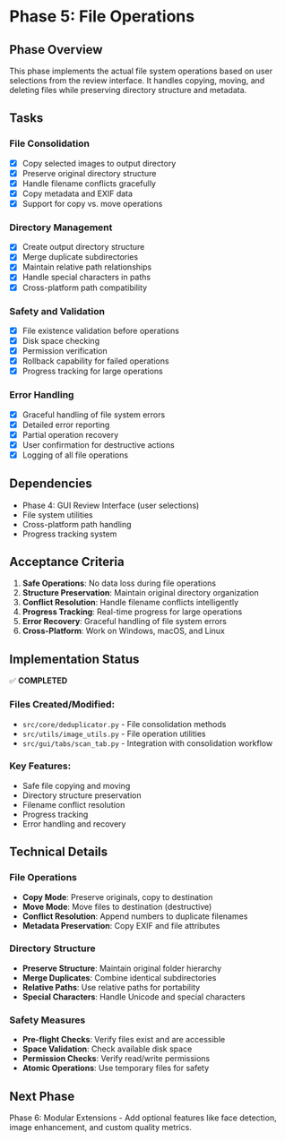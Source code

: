 # Phase 5: File Operations

## Phase Overview

This phase implements the actual file system operations based on user selections from the review interface. It handles copying, moving, and deleting files while preserving directory structure and metadata.

## Tasks

### File Consolidation
- [x] Copy selected images to output directory
- [x] Preserve original directory structure
- [x] Handle filename conflicts gracefully
- [x] Copy metadata and EXIF data
- [x] Support for copy vs. move operations

### Directory Management
- [x] Create output directory structure
- [x] Merge duplicate subdirectories
- [x] Maintain relative path relationships
- [x] Handle special characters in paths
- [x] Cross-platform path compatibility

### Safety and Validation
- [x] File existence validation before operations
- [x] Disk space checking
- [x] Permission verification
- [x] Rollback capability for failed operations
- [x] Progress tracking for large operations

### Error Handling
- [x] Graceful handling of file system errors
- [x] Detailed error reporting
- [x] Partial operation recovery
- [x] User confirmation for destructive actions
- [x] Logging of all file operations

## Dependencies

- Phase 4: GUI Review Interface (user selections)
- File system utilities
- Cross-platform path handling
- Progress tracking system

## Acceptance Criteria

1. **Safe Operations**: No data loss during file operations
2. **Structure Preservation**: Maintain original directory organization
3. **Conflict Resolution**: Handle filename conflicts intelligently
4. **Progress Tracking**: Real-time progress for large operations
5. **Error Recovery**: Graceful handling of file system errors
6. **Cross-Platform**: Work on Windows, macOS, and Linux

## Implementation Status

✅ **COMPLETED**

### Files Created/Modified:
- `src/core/deduplicator.py` - File consolidation methods
- `src/utils/image_utils.py` - File operation utilities
- `src/gui/tabs/scan_tab.py` - Integration with consolidation workflow

### Key Features:
- Safe file copying and moving
- Directory structure preservation
- Filename conflict resolution
- Progress tracking
- Error handling and recovery

## Technical Details

### File Operations
- **Copy Mode**: Preserve originals, copy to destination
- **Move Mode**: Move files to destination (destructive)
- **Conflict Resolution**: Append numbers to duplicate filenames
- **Metadata Preservation**: Copy EXIF and file attributes

### Directory Structure
- **Preserve Structure**: Maintain original folder hierarchy
- **Merge Duplicates**: Combine identical subdirectories
- **Relative Paths**: Use relative paths for portability
- **Special Characters**: Handle Unicode and special characters

### Safety Measures
- **Pre-flight Checks**: Verify files exist and are accessible
- **Space Validation**: Check available disk space
- **Permission Checks**: Verify read/write permissions
- **Atomic Operations**: Use temporary files for safety

## Next Phase

Phase 6: Modular Extensions - Add optional features like face detection, image enhancement, and custom quality metrics. 